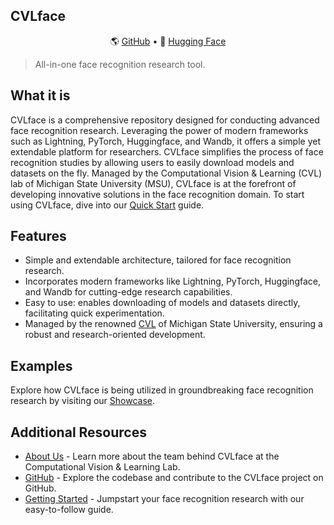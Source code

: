 ## CVLface

<p align="center">
 🌎 <a href="https://github.com/mk-minchul/CVLface" target="_blank">GitHub</a> • 🤗 <a href="https://huggingface.co/minchul" target="_blank">Hugging Face</a> 
</p>


> All-in-one face recognition research tool.

## What it is

CVLface is a comprehensive repository designed for conducting advanced face recognition research. Leveraging the power of modern frameworks such as Lightning, PyTorch, Huggingface, and Wandb, it offers a simple yet extendable platform for researchers. CVLface simplifies the process of face recognition studies by allowing users to easily download models and datasets on the fly. Managed by the Computational Vision & Learning (CVL) lab of Michigan State University (MSU), CVLface is at the forefront of developing innovative solutions in the face recognition domain. To start using CVLface, dive into our [Quick Start](/quickstart) guide.

## Features

- Simple and extendable architecture, tailored for face recognition research.
- Incorporates modern frameworks like Lightning, PyTorch, Huggingface, and Wandb for cutting-edge research capabilities.
- Easy to use: enables downloading of models and datasets directly, facilitating quick experimentation.
- Managed by the renowned [CVL](https://cvlab.cse.msu.edu/) of Michigan State University, ensuring a robust and research-oriented development.

## Examples

Explore how CVLface is being utilized in groundbreaking face recognition research by visiting our [Showcase](https://github.com/mk-minchul/CVLface/blob/main/cvlface/pretrained_models/README.md).

## Additional Resources

- [About Us](https://cvlab.cse.msu.edu/) - Learn more about the team behind CVLface at the Computational Vision & Learning Lab.
- [GitHub](https://github.com/mk-minchul/CVLface) - Explore the codebase and contribute to the CVLface project on GitHub.
- [Getting Started](pages/quickstart) - Jumpstart your face recognition research with our easy-to-follow guide.

